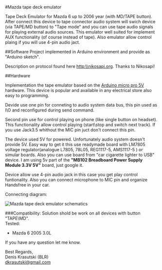 #Mazda tape deck emulator

Tape Deck Emulator for Mazda 6 up to 2006 year (with MD/TAPE button). After connect this device to tape connector audio system will swich device (via TAPE/MD button) to "Tape mode" and you can use tape audio signals for playing external audio sources.
This emulator well suited for implement AUX functionality (of course instead of tape). Also emulator allow control plaing if you will use 4-pin audio jact.

##Software
Project implemented in Arduino environment and provide as "Arduino sketch". 

Description on protocol found here [http:\\\\nikosapi.org](http://nikosapi.org/w/index.php/Mazda_Entertainment_System_-_Bus_Protocol). Thanks to Nikosapi!


##Hardware

Implementation the tape emulator based on the [Arduino micro pro 5V](https://www.sparkfun.com/products/11098) hardware. This device is popular and available in any electrical store also easy to programming.

Devide use one pin for conneting to audio system data bus, this pin used as I\O and reconfigured during send command.

Second pin use for control playing on phone (like single button on headset). This functionality allow control playing (start\stop and switch next track). If you use Jack3.5 whithout the MIC pin juct don't connect this pin.

The device used 5V for powered. Unfortunately audio system doesn't provide 5V. Easy way to get it this use readymade board with LM7805 voltage regulator(analogue L7805, 78L05, REG1117-5, AMS1117-5 ) or simular boards. Also you can use board from "car cigarette lighter to USB" device. I am using 5v part of the __"MB102 Breadboard Power Supply Module 3.3V 5V"__ board, just google it.

Device allow use 4-pin audio jack in this case you get play control funtionality. Also you can connect microphone to MIC pin and organize Handsfree in your car.

Connecting diagram:

![Mazda tape deck emulator schematics](https://github.com/Krasutski/mazda_tape_deck_emulator/blob/master/doc/mazda_tape_emulator_jack_3_5_connecting.png)

###Compatibility:
Solution shold be work on all devices with button "TAPE\MD".  
Tested:
 * Mazda 6 2005 3.0L


  
  
  
If you have any question let me know.


Best Regards,  
Denis Krasutski (BLR)  
dkrasutski@gmail.com

